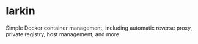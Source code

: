 # larkin
Simple Docker container management, including automatic reverse proxy, private registry, host management, and more.
